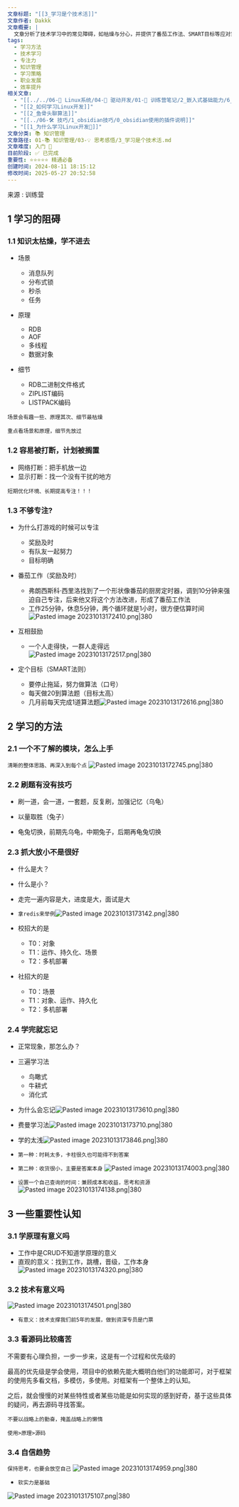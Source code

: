 ```yaml
---
文章标题: "[[3_学习是个技术活]]"
文章作者: Dakkk
文章概要: |
  文章分析了技术学习中的常见障碍，如枯燥与分心，并提供了番茄工作法、SMART目标等应对策略。它详细阐述了系统学习方法，包括模块上手、刷题技巧、知识巩固及应对遗忘，强调了理解原理、技术和源码的渐进式重要性，旨在提升学习效率。
tags:
  - 学习方法
  - 技术学习
  - 专注力
  - 知识管理
  - 学习策略
  - 职业发展
  - 效率提升
相关文章:
  - "[[../../06-🐧 Linux系统/04-🔌 驱动开发/01-📝 训练营笔记/2_嵌入式基础能力/6_Linux应用开发/1_学习思维导图]]"
  - "[[2_如何学习Linux开发]]"
  - "[[2_鱼骨头聊算法]]"
  - "[[../06-🛠️ 技巧/1_obsidian技巧/0_obsidian使用的插件说明]]"
  - "[[1_为什么学习Linux开发📕]]"
文章分类: 📚 知识管理
文章路径: 01-📚 知识管理/03-💡 思考感悟/3_学习是个技术活.md
文章难度: 入门 🌱
目前阶段: ✅ 已完成
重要性: ⭐⭐⭐⭐⭐ 精通必备
创建时间: 2024-08-11 18:15:12
修改时间: 2025-05-27 20:52:58
---
```


来源 : 训练营

## 1 学习的阻碍

### 1.1 知识太枯燥，学不进去

- 场景
	- 消息队列
	- 分布式锁
	- 秒杀
	- 任务

- 原理
	- RDB
	- AOF
	- 多线程
	- 数据对象

- 细节
	- RDB二进制文件格式
	- ZIPLIST编码
	- LISTPACK编码

`场景会有趣一些、原理其次、细节最枯燥`

`重点看场景和原理，细节先放过`

### 1.2 容易被打断，计划被搁置

- 网络打断：把手机放一边
- 显示打断：找一个没有干扰的地方

`短期优化环境、长期提高专注！！！`

### 1.3 不够专注?

- 为什么打游戏的时候可以专注
	- 奖励及时
	- 有队友一起努力
	- 目标明确

- 番茄工作（奖励及时）
	- 弗朗西斯科·西里洛找到了一个形状像番茄的厨房定时器，调到10分钟来强迫自己专注，后来他又将这个方法改进，形成了番茄工作法
	- 工作25分钟，休息5分钟，两个循环就是1小时，很方便估算时间![Pasted image 20231013172410.png|380](https://my-obsidian-image.oss-cn-guangzhou.aliyuncs.com/2024/04/dd9e68dded9db9a80a9895ea8ebfb19a.png)

- 互相鼓励
	- 一个人走得快，一群人走得远![Pasted image 20231013172517.png|380](https://my-obsidian-image.oss-cn-guangzhou.aliyuncs.com/2024/04/10f145a54ffc412adb5498e3a6e1bc65.png)

- 定个目标（SMART法则）
	- 要停止拖延，努力做算法（口号）
	- 每天做20到算法题（目标太高）
	- 几月前每天完成1道算法题![Pasted image 20231013172616.png|380](https://my-obsidian-image.oss-cn-guangzhou.aliyuncs.com/2024/04/04131327a3c2753b5a8f63815a0c1b84.png)

## 2 学习的方法

### 2.1 一个不了解的模块，怎么上手

`清晰的整体思路、再深入到每个点`
![Pasted image 20231013172745.png|380](https://my-obsidian-image.oss-cn-guangzhou.aliyuncs.com/2024/04/bf572c6b192adc51c9f34d1617048886.png)


### 2.2 刷题有没有技巧

- 刷一道，会一道，一套题，反复刷，加强记忆（乌龟）

- 以量取胜（兔子）

- 龟兔切换，前期先乌龟，中期兔子，后期再龟兔切换

### 2.3 抓大放小不是很好

- 什么是大？
- 什么是小？
- 走完一遍内容是大，进度是大，面试是大

- `拿redis来举例`![Pasted image 20231013173142.png|380](https://my-obsidian-image.oss-cn-guangzhou.aliyuncs.com/2024/04/3d31fd86701d2ad3c66ec4fe4adb3b7b.png)


- 校招大的是
	- T0：对象
	- T1：运作、持久化、场景
	- T2：多机部署

- 社招大的是
	- T0：场景
	- T1：对象、运作、持久化
	- T2：多机部署

### 2.4 学完就忘记

- 正常现象，那怎么办？

- 三遍学习法
	- 鸟瞰式
	- 牛耕式
	- 消化式

- 为什么会忘记![Pasted image 20231013173610.png|380](https://my-obsidian-image.oss-cn-guangzhou.aliyuncs.com/2024/04/e43715ec09a639a6866196afc45b787f.png)

- 费曼学习法![Pasted image 20231013173710.png|380](https://my-obsidian-image.oss-cn-guangzhou.aliyuncs.com/2024/04/6a041f1a038e9f1d4bc399f42368e519.png)

- 学的太浅![Pasted image 20231013173846.png|380](https://my-obsidian-image.oss-cn-guangzhou.aliyuncs.com/2024/04/0ae190c273089bcb58c6d44b38b2aae1.png)

- `第一种：时耗太多，卡柱很久也可能得不到答案`
- `第二种：收货很小，主要是答案本身`
![Pasted image 20231013174003.png|380](https://my-obsidian-image.oss-cn-guangzhou.aliyuncs.com/2024/04/2647ddb053929affe07fd5a92cbccf65.png)

- `设置一个自己查询的时间：兼顾成本和收益，思考和资源` 
![Pasted image 20231013174138.png|380](https://my-obsidian-image.oss-cn-guangzhou.aliyuncs.com/2024/04/7389ca0cd074294e7092d39a26654986.png)

## 3 一些重要性认知

### 3.1 学原理有意义吗

- 工作中是CRUD不知道学原理的意义
- 直观的意义：找到工作，跳槽，晋级，工作本身![Pasted image 20231013174320.png|380](https://my-obsidian-image.oss-cn-guangzhou.aliyuncs.com/2024/04/15db3af02ad123957382b5798679c5ac.png)

### 3.2 技术有意义吗

![Pasted image 20231013174501.png|380](https://my-obsidian-image.oss-cn-guangzhou.aliyuncs.com/2024/04/10a34bed4b98ff0070bacfffc73f79e9.png)


- `有意义：技术支撑我们前5年的发展，做到资深专员是门票`

### 3.3 看源码比较痛苦

不需要有心理负担，一步一步来，这是有一个过程和优先级的

最高的优先级是学会使用，项目中的依赖先能大概明白他们的功能即可，对于框架的使用先多看文档，多模仿，多使用。对框架有一个整体上的认知。

之后，就会慢慢的对某些特性或者某些功能是如何实现的感到好奇，基于这些具体的疑问，再去源码寻找答案。

`不要以战略上的勤奋，掩盖战略上的懒惰`

`使用>原理>源码`

### 3.4 自信趋势

`保持思考，也要会放空自己`
![Pasted image 20231013174959.png|380](https://my-obsidian-image.oss-cn-guangzhou.aliyuncs.com/2024/04/ed586cd0f45648b46be3bcb14e6d9fb1.png)


- `软实力是基础`

![Pasted image 20231013175107.png|380](https://my-obsidian-image.oss-cn-guangzhou.aliyuncs.com/2024/04/b6f7ceb638f770ab2d4eaa5d84425107.png)
